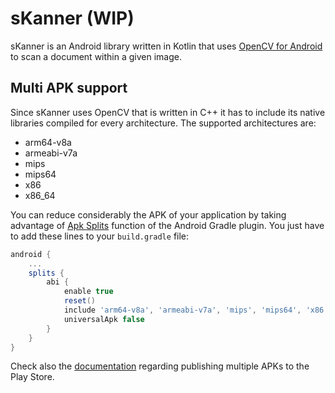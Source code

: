 # sKanner (WIP)

sKanner is an Android library written in Kotlin that uses [OpenCV for Android](http://opencv.org/platforms/android.html) to scan a 
document within a given image.

## Multi APK support

Since sKanner uses OpenCV that is written in C++ it has to include its native libraries compiled for every architecture.
The supported architectures are:

- arm64-v8a
- armeabi-v7a
- mips
- mips64
- x86
- x86_64

You can reduce considerably the APK of your application by taking advantage of [Apk Splits](https://developer.android.com/studio/build/configure-apk-splits.html) function of the 
Android Gradle plugin. You just have to add these lines to your `build.gradle` file:

```groovy
android {
    ...
    splits {
        abi {
            enable true
            reset()
            include 'arm64-v8a', 'armeabi-v7a', 'mips', 'mips64', 'x86', 'x86_64'
            universalApk false
        }
    }
}

```

Check also the [documentation](https://developer.android.com/google/play/publishing/multiple-apks.html) 
regarding publishing multiple APKs to the Play Store.